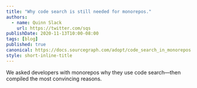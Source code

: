 ```yaml
---
title: "Why code search is still needed for monorepos."
authors:
  - name: Quinn Slack
    url: https://twitter.com/sqs
publishDate: 2020-11-13T10:00-08:00
tags: [blog]
published: true
canonical: https://docs.sourcegraph.com/adopt/code_search_in_monorepos
style: short-inline-title
---
```


We asked developers with monorepos why they use code search&mdash;then compiled the most convincing reasons.